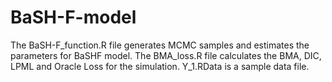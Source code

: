 # BaSH-F-model

The BaSH-F_function.R file generates MCMC samples and estimates the parameters for BaSHF model.
The BMA_loss.R file calculates the BMA, DIC, LPML and Oracle Loss for the simulation.
Y_1.RData is a sample data file.
